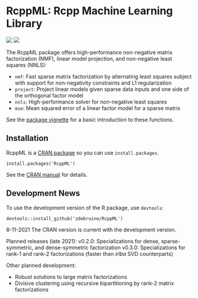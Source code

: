 # RcppML: Rcpp Machine Learning Library

[![](https://cranlogs.r-pkg.org/badges/grand-total/RcppML)](https://cran.r-project.org/package=RcppML)
[![](https://www.r-pkg.org/badges/version-last-release/RcppML)](https://cran.r-project.org/package=RcppML)

The RcppML package offers high-performance non-negative matrix factorization (NMF), linear model projection, and non-negative least squares (NNLS):
* `nmf`: Fast sparse matrix factorization by alternating least squares subject with support for non-negativity constraints and L1 regularization
* `project`: Project linear models given sparse data inputs and one side of the orthogonal factor model
* `nnls`: High-performance solver for non-negative least squares
* `mse`: Mean squared error of a linear factor model for a sparse matrix

See the [package vignette](https://cran.r-project.org/web/packages/RcppML/vignettes/RcppML.html) for a basic introduction to these functions.

## Installation

RcppML is a [CRAN package](https://cran.r-project.org/web/packages/RcppML/index.html) so you can use `install.packages`.

```
install.packages('RcppML')
```

See the [CRAN manual](https://cran.r-project.org/web/packages/RcppML/RcppML.pdf) for details.

## Development News

To use the development version of the R package, use `devtools`:

```
devtools::install_github('zdebruine/RcppML')
```

8-11-2021 The CRAN version is current with the development version.

Planned releases (late 2021):
v0.2.0: Specializations for dense, sparse-symmetric, and dense-symmetric factorization
v0.3.0: Specializations for rank-1 and rank-2 factorizations (faster than _irlba_ SVD counterparts)

Other planned development:
* Robust solutions to large matrix factorizations
* Divisive clustering using recursive bipartitioning by rank-2 matrix factorizations
